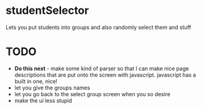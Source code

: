 # studentSelector
Lets you put students into groups and also randomly select them and stuff

# TODO
 - **Do this next** - make some kind of parser so that I can make nice page descriptions
   that are put onto the screen with javascript. javascript has a built in one, nice!
 - let you give the groups names
 - let you go back to the select group screen when you so desire
 - make the ui less stupid
